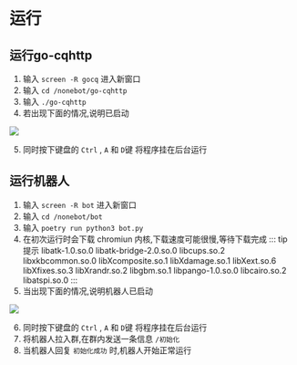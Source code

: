 # 运行
## 运行go-cqhttp
1. 输入 `screen -R gocq` 进入新窗口
2. 输入 `cd /nonebot/go-cqhttp`
3. 输入 `./go-cqhttp`
4. 若出现下面的情况,说明已启动
<img src='/image/easy/run/gocq1.png'>

5. 同时按下键盘的 `Ctrl` , `A` 和 `D`键 将程序挂在后台运行  

## 运行机器人
1. 输入 `screen -R bot` 进入新窗口
2. 输入 `cd /nonebot/bot`
3. 输入 `poetry run python3 bot.py`
4. 在初次运行时会下载 chromiun 内核,下载速度可能很慢,等待下载完成
::: tip 提示
libatk-1.0.so.0 libatk-bridge-2.0.so.0 libcups.so.2 libxkbcommon.so.0 libXcomposite.so.1 libXdamage.so.1 libXext.so.6 libXfixes.so.3 libXrandr.so.2 libgbm.so.1 libpango-1.0.so.0 libcairo.so.2 libatspi.so.0
:::
5. 当出现下面的情况,说明机器人已启动
<img src='/image/easy/run/bot1.png'>

6. 同时按下键盘的 `Ctrl` , `A` 和 `D`键 将程序挂在后台运行
7. 将机器人拉入群,在群内发送一条信息 `/初始化`
8. 当机器人回复 `初始化成功` 时,机器人开始正常运行
